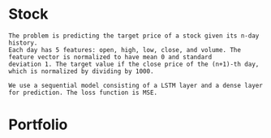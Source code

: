 # Stock

    The problem is predicting the target price of a stock given its n-day history. 
    Each day has 5 features: open, high, low, close, and volume. The feature vector is normalized to have mean 0 and standard 
    deviation 1. The target value if the close price of the (n+1)-th day, which is normalized by dividing by 1000. 

    We use a sequential model consisting of a LSTM layer and a dense layer for prediction. The loss function is MSE.   

# Portfolio

    
